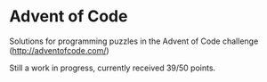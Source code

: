 # Advent of Code
Solutions for programming puzzles in the Advent of Code challenge (http://adventofcode.com/)

Still a work in progress, currently received 39/50 points.
